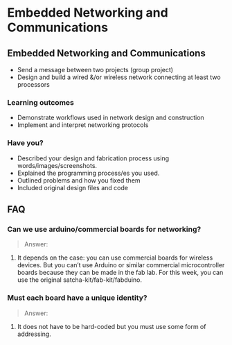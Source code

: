 # Embedded Networking and Communications

## Embedded Networking and Communications

* Send a message between two projects (group project)
* Design and build a wired &/or wireless network connecting at least two processors

### Learning outcomes

* Demonstrate workflows used in network design and construction
* Implement and interpret networking protocols

### Have you?

* Described your design and fabrication process using words/images/screenshots.
* Explained the programming process/es you used.
* Outlined problems and how you fixed them
* Included original design files and code

## FAQ

### Can we use arduino/commercial boards for networking?
> Answer:
1. It depends on the case: you can use commercial boards for wireless devices. But you can’t use Arduino or similar commercial microcontroller boards because they can be made in the fab lab. For this week, you can use the original satcha-kit/fab-kit/fabduino.

### Must each board have a unique identity?
> Answer:
1. It does not have to be hard-coded but you must use some form of addressing.

